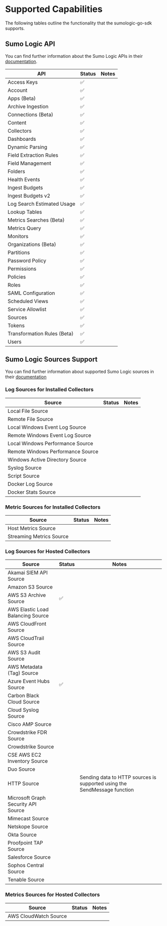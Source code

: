 # Supported Capabilities

The following tables outline the functionality that the sumologic-go-sdk supports.

## Sumo Logic API

You can find further information about the Sumo Logic APIs in their [documentation](https://help.sumologic.com/APIs).

| API | Status | Notes |
| --- | --- | --- |
| Access Keys | :white_check_mark: | |
| Account | :white_check_mark: | |
| Apps (Beta) | :white_check_mark: | |
| Archive Ingestion | :white_check_mark: | |
| Connections (Beta) | :white_check_mark: | |
| Content | :white_check_mark: | |
| Collectors | :white_check_mark: | |
| Dashboards | :white_check_mark: | |
| Dynamic Parsing | :white_check_mark: | |
| Field Extraction Rules | :white_check_mark: | |
| Field Management | :white_check_mark: | |
| Folders | :white_check_mark: | |
| Health Events | :white_check_mark: | |
| Ingest Budgets | :white_check_mark: | |
| Ingest Budgets v2 | :white_check_mark: | |
| Log Search Estimated Usage | :white_check_mark: | |
| Lookup Tables | :white_check_mark: | | 
| Metrics Searches (Beta) | :white_check_mark: | |
| Metrics Query | :white_check_mark: | |
| Monitors | :white_check_mark: | |
| Organizations (Beta) | :white_check_mark: | |
| Partitions | :white_check_mark: | |
| Password Policy | :white_check_mark: | |
| Permissions | :white_check_mark: | |
| Policies | :white_check_mark: | |
| Roles | :white_check_mark: | |
| SAML Configuration | :white_check_mark: | |
| Scheduled Views | :white_check_mark: | |
| Service Allowlist | :white_check_mark: | |
| Sources | :white_check_mark: | |
| Tokens | :white_check_mark: | |
| Transformation Rules (Beta) | :white_check_mark: | |
| Users | :white_check_mark: | |

## Sumo Logic Sources Support

You can find further information about supported Sumo Logic sources in their [documentation](https://help.sumologic.com/03Send-Data/Sources/03Use-JSON-to-Configure-Sources)

### Log Sources for Installed Collectors

| Source | Status | Notes |
| --- | --- | --- |
| Local File Source | | |
| Remote File Source | | |
| Local Windows Event Log Source | | |
| Remote Windows Event Log Source | | |
| Local Windows Performance Source | | |
| Remote Windows Performance Source | | |
| Windows Active Directory Source | | |
| Syslog Source | | |
| Script Source | | |
| Docker Log Source | | |
| Docker Stats Source | | |

### Metric Sources for Installed Collectors

| Source | Status | Notes |
| --- | --- | --- |
| Host Metrics Source | |
| Streaming Metrics Source | |

### Log Sources for Hosted Collectors

| Source | Status | Notes |
| --- | --- | --- |
| Akamai SIEM API Source | | |
| Amazon S3 Source | | |
| AWS S3 Archive Source | :white_check_mark: | |
| AWS Elastic Load Balancing Source | | |
| AWS CloudFront Source | | |
| AWS CloudTrail Source | | |
| AWS S3 Audit Source | | |
| AWS Metadata (Tag) Source | | |
| Azure Event Hubs Source | :white_check_mark: | |
| Carbon Black Cloud Source | | |
| Cloud Syslog Source | | |
| Cisco AMP Source | | |
| Crowdstrike FDR Source | | |
| Crowdstrike Source | | |
| CSE AWS EC2 Inventory Source | | |
| Duo Source | | |
| HTTP Source | | Sending data to HTTP sources is supported using the SendMessage function |
| Microsoft Graph Security API Source | | |
| Mimecast Source | | |
| Netskope Source | | |
| Okta Source | | |
| Proofpoint TAP Source | | |
| Salesforce Source | | |
| Sophos Central Source | | |
| Tenable Source | | |

### Metrics Sources for Hosted Collectors

| Source | Status | Notes |
| --- | --- | --- |
| AWS CloudWatch Source | | |
